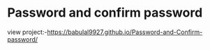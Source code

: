 # Password and confirm password
view project:-https://babulal9927.github.io/Password-and-Confirm-password/
